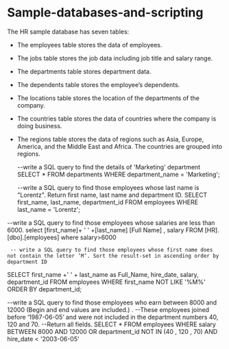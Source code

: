 # Sample-databases-and-scripting

The HR sample database has seven tables:

- The employees table stores the data of employees.
- The jobs table stores the job data including job title and salary range.
- The departments table stores department data.
- The dependents table stores the employee’s dependents.
- The locations table stores the location of the departments of the company.
- The countries table stores the data of countries where the company is doing business.
- The regions table stores the data of regions such as Asia, Europe, America, and the Middle East and Africa. The countries are grouped into regions.


   --write a SQL query to find the details of 'Marketing' department
   SELECT *  FROM departments  WHERE department_name = 'Marketing';
  
  --write a SQL query to find those employees whose last name is "Lorentz". Return first name, last name and department ID.
   SELECT first_name, last_name, department_id  FROM employees  WHERE last_name = 'Lorentz';
  
--write a SQL query to find those employees whose salaries are less than 6000. 
   select [first_name]+ ' ' +[last_name] [Full Name] , salary  FROM [HR].[dbo].[employees] where salary>6000

     -- write a SQL query to find those employees whose first name does not contain the letter ‘M’. Sort the result-set in ascending order by department ID
   SELECT first_name +' ' + last_name as Full_Name, hire_date, salary, department_id
 FROM employees   WHERE first_name NOT LIKE '%M%'  ORDER BY department_id;


 --write a SQL query to find those employees who earn between 8000 and 12000 (Begin and end values are included.) . 
--These employees joined before ‘1987-06-05’ and were not included in the department numbers 40, 120 and 70. 
--Return all fields.
 SELECT *
 FROM employees
  WHERE salary BETWEEN 8000 AND 12000 
        OR  department_id NOT IN (40 , 120 , 70)
          AND   hire_date < '2003-06-05'
